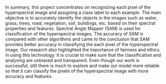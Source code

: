 In summary, this project concentrates on recognizing each pixel of the hyperspectral image and assigning a class label to each example. The main objective is to accurately identify the objects in the images such as water, grass, trees, road, vegetation, soil, buildings, etc. based on their spectral properties and features. Spectral Angle Mapper (SAM) is used for classification of the hyperspectral images. The accuracy of SAM is compared with other algorithms and came to the conclusion that SAM provides better accuracy in classifying the each pixel of the hyperspectral image. Our research also highlighted the importance of fairness and ethics in using this technology. It is crucial to make sure that the classification and analysing are unbiased and transparent. Even though our work is successful, still there is much to explore and make our model more reliable so that it can classify the pixels of the hyperspectral image with more accuracy and features.
